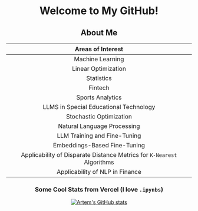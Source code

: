 <div align="center">

# Welcome to My GitHub!

## About Me

| Areas of Interest          |
|----------------------------|
| <div align = "center"> Machine Learning </div>          |
| <div align = "center"> Linear Optimization  </div>        |
| <div align = "center"> Statistics       </div>           |
| <div align = "center"> Fintech      </div>               |
| <div align = "center"> Sports Analytics    </div>        |
| <div align = "center"> LLMS in Special Educational Technology   </div>   |
| <div align = "center"> Stochastic Optimization </div>   |
| <div align = "center"> Natural Language Processing </div> |
| <div align = "center"> LLM Training and Fine-Tuning </div> |
| <div align = "center"> Embeddings-Based Fine-Tuning </div> |
| <div align = "center"> Applicability of Disparate Distance Metrics for `K-Nearest` Algorithms </div>  | 
| <div align = "center"> Applicability of NLP in Finance  </div> | 


### Some Cool Stats from Vercel (I love `.ipynbs`)
[![Artem's GitHub stats](https://github-readme-stats.vercel.app/api/top-langs?username=afrenkai&hide=&theme=algolia&show_icons=true)](https://github.com/afrenkai)

</div>
